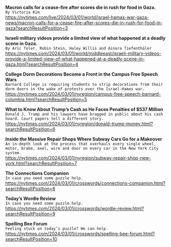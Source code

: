 **Macron calls for a cease-fire after scores die in rush for food in Gaza.**\
`By Victoria Kim`\
https://nytimes.com/live/2024/03/01/world/israel-hamas-war-gaza-news/macron-calls-for-a-cease-fire-after-scores-die-in-rush-for-food-in-gaza?searchResultPosition=3

**Israeli military videos provide a limited view of what happened at a deadly scene in Gaza.**\
`By Aric Toler, Robin Stein, Haley Willis and Ainara Tiefenthäler`\
https://nytimes.com/2024/03/01/world/middleeast/israeli-military-videos-provide-a-limited-view-of-what-happened-at-a-deadly-scene-in-gaza.html?searchResultPosition=4

**College Dorm Decorations Become a Front in the Campus Free Speech Wars**\
`Barnard College is requiring students to strip decorations from their dorm doors in the wake of protests over the Israel-Hamas war.`\
https://nytimes.com/2024/03/01/nyregion/campus-free-speech-barnard-columbia.html?searchResultPosition=5

**What to Know About Trump’s Cash as He Faces Penalties of $537 Million**\
`Donald J. Trump and his lawyers have bragged in public about his cash hoard. Court papers tell a different story.`\
https://nytimes.com/2024/03/01/nyregion/donald-trump-money.html?searchResultPosition=6

**Inside the Massive Repair Shops Where Subway Cars Go for a Makeover**\
`An in-depth look at the process that overhauls every single wheel, motor, brake, axel, wire and door on every car in the New York City system.`\
https://nytimes.com/2024/03/01/nyregion/subway-repair-shop-new-york.html?searchResultPosition=7

**The Connections Companion**\
`In case you need some puzzle help.`\
https://nytimes.com/2024/03/01/crosswords/connections-companion.html?searchResultPosition=8

**Today’s Wordle Review**\
`In case you need some puzzle help.`\
https://nytimes.com/2024/03/01/crosswords/wordle-review.html?searchResultPosition=9

**Spelling Bee Forum**\
`Feeling stuck on today’s puzzle? We can help.`\
https://nytimes.com/2024/03/01/crosswords/spelling-bee-forum.html?searchResultPosition=10

